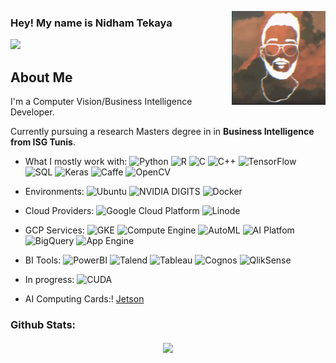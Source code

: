 
<p align=left>  
  <img align=right src="gif.gif"width="150" height="150">
 
</p>

### Hey! My name is Nidham Tekaya


<a href="https://www.linkedin.com/in/nidham-tekaya-786045180//"><img src="https://img.shields.io/badge/linkedin-%230077B5.svg?&style=for-the-badge&logo=linkedin&logoColor=white" height=25></a>
 
<h2 align="left">About Me</h2>
<p align="left">I'm a Computer Vision/Business Intelligence Developer. </p>

<p align="left">Currently pursuing a research Masters degree in in <b>Business Intelligence from ISG Tunis</b>. </p>

- What I mostly work with: ![Python](https://img.shields.io/badge/-Python-3776AB?style=flat-square&logo=Python&logoColor=white)
![R](https://img.shields.io/badge/-R-A8A4A3?style=flat-square&logo=R&logoColor=white)
![C](https://img.shields.io/badge/-C-blue)
![C++](https://img.shields.io/badge/-C%2B%2B-00599C?style=flat-square&logo=C%2B%2B&logoColor=white)
![TensorFlow](https://img.shields.io/badge/-TensorFlow-FF6F00?style=flat-square&logo=TensorFlow&logoColor=white)
![SQL](https://img.shields.io/badge/-SQL-4479A1?style=flat-square&logo=MySQL&logoColor=white)
![Keras](https://img.shields.io/badge/-Keras-red)
![Caffe](https://img.shields.io/badge/-Caffe-gray)
![OpenCV](https://img.shields.io/badge/-OpenCV-red)

- Environments: ![Ubuntu](https://img.shields.io/badge/-Ubuntu-E95420?style=flat-square&logo=ubuntu&logoColor=white)
![NVIDIA DIGITS](https://img.shields.io/badge/NVIDIA-DIGITS-green)
![Docker](https://img.shields.io/badge/Container-Docker-2496ED?style=flat-square&logo=Docker&logoColor=white)

- Cloud Providers: ![Google Cloud Platform](https://img.shields.io/badge/-Google%20Cloud%20Platform-blue)
![Linode](https://img.shields.io/badge/-Linode-yellowgreen)
- GCP Services: ![GKE](https://img.shields.io/badge/-Kubernetes%20Engine-blue)
![Compute Engine](https://img.shields.io/badge/-Compute%20Engine-%2346e0fc)
![AutoML](https://img.shields.io/badge/-AutoML-%23003f54)
![AI Platfom](https://img.shields.io/badge/-AI%20Platfom-%2371b8cf)
![BigQuery](https://img.shields.io/badge/-BigQuery-%2342d0ff)
![App Engine](https://img.shields.io/badge/-App%20Engine-%239fefec)
- BI Tools: ![PowerBI](https://img.shields.io/badge/-PowerBI-yellow)
![Talend](https://img.shields.io/badge/-Talend-brightgreen)
![Tableau](https://img.shields.io/badge/Tableau%20-Software-%2371b8cf)
![Cognos](https://img.shields.io/badge/IBM-Cognos-%239fefec)
![QlikSense](https://img.shields.io/badge/Qlik-Sense-green)

- In progress: ![CUDA](https://img.shields.io/badge/-CUDA-76B900?style=flat-square&logo=nvidia&logoColor=white)

- AI Computing Cards:! [Jetson](https://img.shields.io/badge/NVIDIA-Jetson-green)

### Github Stats:

<p align=center>  
  <img align=center src="https://github-readme-stats.vercel.app/api?username=TekayaNidham&show_icons=true&theme=graywhite ">
</p>






